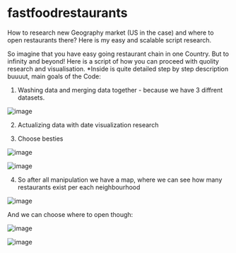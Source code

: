 # fastfoodrestaurants
How to research new Geography market (US in the case) and where to open restaurants there?
Here is my easy and scalable script research.

So imagine that you have easy going restaurant chain in one Country. But to infinity and beyond!
Here is a script of how you can proceed with quolity research and visualisation.
*Inside is quite detailed step by step description buuuut, main goals of the Code:

1. Washing data and merging data together - because we have 3 diffrent datasets.

![image](https://user-images.githubusercontent.com/110884096/236779408-5bbb957f-d9f6-403a-ad22-63736782479e.png)

2. Actualizing data with date visualization research

3. Choose besties

![image](https://user-images.githubusercontent.com/110884096/236780107-46e8ebcd-a337-4fde-aac7-dfdbc4867853.png)

![image](https://user-images.githubusercontent.com/110884096/236791965-ad8f4165-27b5-46c4-98f3-d8648d877063.png)

4. So after all manipulation we have a map, where we can see how many restaurants exist per each neighbourhood

![image](https://user-images.githubusercontent.com/110884096/236792430-41f91af5-3142-42cc-b432-25b3e809858a.png)

And we can choose where to open though:

![image](https://user-images.githubusercontent.com/110884096/236792679-19f625e6-6343-4e94-9675-cf34d5e2b143.png)

![image](https://user-images.githubusercontent.com/110884096/236792756-129e4fae-f3e2-475e-8e51-8f6833661d81.png)


